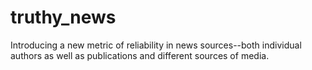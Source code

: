 # truthy_news
Introducing a new metric of reliability in news sources--both individual authors as well as publications and different sources of media. 
